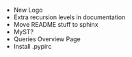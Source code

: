  * New Logo
 * Extra recursion levels in documentation
 * Move README stuff to sphinx
 * MyST?
 * Queries Overview Page
 * Install .pypirc
